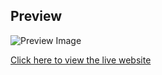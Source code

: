 
## Preview

![Preview Image](preview.jpeg)

[Click here to view the live website](https://shahrukkabir.github.io/developer-portfolio/)

